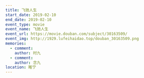 ```yaml
---
title: 飞驰人生
start_date: 2019-02-10
end_date: 2019-02-10
event_type: movie
event_name: 飞驰人生
event_url: https://movie.douban.com/subject/30163509/
event_img: http://1929.lufeihaidao.top/douban_30163509.png
memories:
  - comment: 
    author: 时九
  - comment: 
    author: 念九
location: 睢宁
---
```

